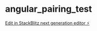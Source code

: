 # angular_pairing_test

[Edit in StackBlitz next generation editor ⚡️](https://stackblitz.com/~/github.com/r10-dev/angular_pairing_test)
